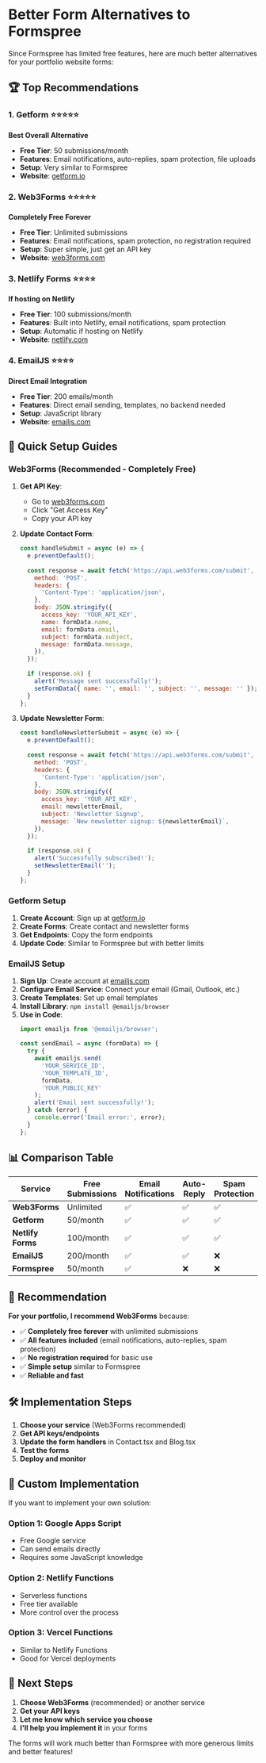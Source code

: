 # Better Form Alternatives to Formspree

Since Formspree has limited free features, here are much better alternatives for your portfolio website forms:

## 🏆 Top Recommendations

### 1. **Getform** ⭐⭐⭐⭐⭐
**Best Overall Alternative**
- **Free Tier**: 50 submissions/month
- **Features**: Email notifications, auto-replies, spam protection, file uploads
- **Setup**: Very similar to Formspree
- **Website**: [getform.io](https://getform.io)

### 2. **Web3Forms** ⭐⭐⭐⭐⭐
**Completely Free Forever**
- **Free Tier**: Unlimited submissions
- **Features**: Email notifications, spam protection, no registration required
- **Setup**: Super simple, just get an API key
- **Website**: [web3forms.com](https://web3forms.com)

### 3. **Netlify Forms** ⭐⭐⭐⭐
**If hosting on Netlify**
- **Free Tier**: 100 submissions/month
- **Features**: Built into Netlify, email notifications, spam protection
- **Setup**: Automatic if hosting on Netlify
- **Website**: [netlify.com](https://netlify.com)

### 4. **EmailJS** ⭐⭐⭐⭐
**Direct Email Integration**
- **Free Tier**: 200 emails/month
- **Features**: Direct email sending, templates, no backend needed
- **Setup**: JavaScript library
- **Website**: [emailjs.com](https://emailjs.com)

## 🚀 Quick Setup Guides

### Web3Forms (Recommended - Completely Free)

1. **Get API Key**:
   - Go to [web3forms.com](https://web3forms.com)
   - Click "Get Access Key"
   - Copy your API key

2. **Update Contact Form**:
   ```jsx
   const handleSubmit = async (e) => {
     e.preventDefault();
     
     const response = await fetch('https://api.web3forms.com/submit', {
       method: 'POST',
       headers: {
         'Content-Type': 'application/json',
       },
       body: JSON.stringify({
         access_key: 'YOUR_API_KEY',
         name: formData.name,
         email: formData.email,
         subject: formData.subject,
         message: formData.message,
       }),
     });
     
     if (response.ok) {
       alert('Message sent successfully!');
       setFormData({ name: '', email: '', subject: '', message: '' });
     }
   };
   ```

3. **Update Newsletter Form**:
   ```jsx
   const handleNewsletterSubmit = async (e) => {
     e.preventDefault();
     
     const response = await fetch('https://api.web3forms.com/submit', {
       method: 'POST',
       headers: {
         'Content-Type': 'application/json',
       },
       body: JSON.stringify({
         access_key: 'YOUR_API_KEY',
         email: newsletterEmail,
         subject: 'Newsletter Signup',
         message: `New newsletter signup: ${newsletterEmail}`,
       }),
     });
     
     if (response.ok) {
       alert('Successfully subscribed!');
       setNewsletterEmail('');
     }
   };
   ```

### Getform Setup

1. **Create Account**: Sign up at [getform.io](https://getform.io)
2. **Create Forms**: Create contact and newsletter forms
3. **Get Endpoints**: Copy the form endpoints
4. **Update Code**: Similar to Formspree but with better limits

### EmailJS Setup

1. **Sign Up**: Create account at [emailjs.com](https://emailjs.com)
2. **Configure Email Service**: Connect your email (Gmail, Outlook, etc.)
3. **Create Templates**: Set up email templates
4. **Install Library**: `npm install @emailjs/browser`
5. **Use in Code**:
   ```jsx
   import emailjs from '@emailjs/browser';
   
   const sendEmail = async (formData) => {
     try {
       await emailjs.send(
         'YOUR_SERVICE_ID',
         'YOUR_TEMPLATE_ID',
         formData,
         'YOUR_PUBLIC_KEY'
       );
       alert('Email sent successfully!');
     } catch (error) {
       console.error('Email error:', error);
     }
   };
   ```

## 📊 Comparison Table

| Service | Free Submissions | Email Notifications | Auto-Reply | Spam Protection | File Uploads | Setup Difficulty |
|---------|------------------|-------------------|------------|-----------------|--------------|------------------|
| **Web3Forms** | Unlimited | ✅ | ✅ | ✅ | ✅ | Easy |
| **Getform** | 50/month | ✅ | ✅ | ✅ | ✅ | Easy |
| **Netlify Forms** | 100/month | ✅ | ✅ | ✅ | ✅ | Very Easy |
| **EmailJS** | 200/month | ✅ | ✅ | ❌ | ❌ | Medium |
| **Formspree** | 50/month | ✅ | ❌ | ❌ | ❌ | Easy |

## 🎯 Recommendation

**For your portfolio, I recommend Web3Forms** because:
- ✅ **Completely free forever** with unlimited submissions
- ✅ **All features included** (email notifications, auto-replies, spam protection)
- ✅ **No registration required** for basic use
- ✅ **Simple setup** similar to Formspree
- ✅ **Reliable and fast**

## 🛠️ Implementation Steps

1. **Choose your service** (Web3Forms recommended)
2. **Get API keys/endpoints**
3. **Update the form handlers** in Contact.tsx and Blog.tsx
4. **Test the forms**
5. **Deploy and monitor**

## 🔧 Custom Implementation

If you want to implement your own solution:

### Option 1: Google Apps Script
- Free Google service
- Can send emails directly
- Requires some JavaScript knowledge

### Option 2: Netlify Functions
- Serverless functions
- Free tier available
- More control over the process

### Option 3: Vercel Functions
- Similar to Netlify Functions
- Good for Vercel deployments

## 🚀 Next Steps

1. **Choose Web3Forms** (recommended) or another service
2. **Get your API keys**
3. **Let me know which service you choose**
4. **I'll help you implement it** in your forms

The forms will work much better than Formspree with more generous limits and better features! 